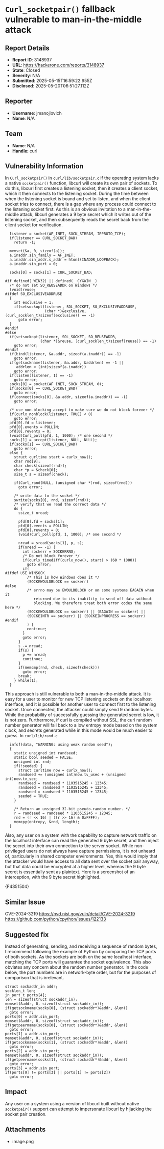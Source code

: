 # `Curl_socketpair()` fallback vulnerable to man-in-the-middle attack

## Report Details
- **Report ID**: 3148937
- **URL**: https://hackerone.com/reports/3148937
- **State**: Closed
- **Severity**: N/A
- **Submitted**: 2025-05-15T16:59:22.955Z
- **Disclosed**: 2025-05-20T06:51:27.112Z

## Reporter
- **Username**: jmanojlovich
- **Name**: N/A

## Team
- **Name**: N/A
- **Handle**: curl

## Vulnerability Information
In `Curl_socketpair()` in `curl/lib/socketpair.c` if the operating system lacks a native `socketpair()` function, libcurl will create its own pair of sockets. To do this, libcurl first creates a listening socket, then it creates a client socket, which it then connects to the listening socket. During the time between when the listening socket is bound and set to listen, and when the client socket tries to connect, there is a gap where any process could connect to the listening socket first. As this is an obvious invitation to a man-in-the-middle attack, libcurl generates a 9 byte secret which it writes out of the listening socket, and then subsequently reads the secret back from the client socket for verification. 

```
  listener = socket(AF_INET, SOCK_STREAM, IPPROTO_TCP);
  if(listener == CURL_SOCKET_BAD)
    return -1;

  memset(&a, 0, sizeof(a));
  a.inaddr.sin_family = AF_INET;
  a.inaddr.sin_addr.s_addr = htonl(INADDR_LOOPBACK);
  a.inaddr.sin_port = 0;

  socks[0] = socks[1] = CURL_SOCKET_BAD;

#if defined(_WIN32) || defined(__CYGWIN__)
  /* do not set SO_REUSEADDR on Windows */
  (void)reuse;
#ifdef SO_EXCLUSIVEADDRUSE
  {
    int exclusive = 1;
    if(setsockopt(listener, SOL_SOCKET, SO_EXCLUSIVEADDRUSE,
                  (char *)&exclusive, (curl_socklen_t)sizeof(exclusive)) == -1)
      goto error;
  }
#endif
#else
  if(setsockopt(listener, SOL_SOCKET, SO_REUSEADDR,
                (char *)&reuse, (curl_socklen_t)sizeof(reuse)) == -1)
    goto error;
#endif
  if(bind(listener, &a.addr, sizeof(a.inaddr)) == -1)
    goto error;
  if(getsockname(listener, &a.addr, &addrlen) == -1 ||
     addrlen < (int)sizeof(a.inaddr))
    goto error;
  if(listen(listener, 1) == -1)
    goto error;
  socks[0] = socket(AF_INET, SOCK_STREAM, 0);
  if(socks[0] == CURL_SOCKET_BAD)
    goto error;
  if(connect(socks[0], &a.addr, sizeof(a.inaddr)) == -1)
    goto error;

  /* use non-blocking accept to make sure we do not block forever */
  if(curlx_nonblock(listener, TRUE) < 0)
    goto error;
  pfd[0].fd = listener;
  pfd[0].events = POLLIN;
  pfd[0].revents = 0;
  (void)Curl_poll(pfd, 1, 1000); /* one second */
  socks[1] = accept(listener, NULL, NULL);
  if(socks[1] == CURL_SOCKET_BAD)
    goto error;
  else {
    struct curltime start = curlx_now();
    char rnd[9];
    char check[sizeof(rnd)];
    char *p = &check[0];
    size_t s = sizeof(check);

    if(Curl_rand(NULL, (unsigned char *)rnd, sizeof(rnd)))
      goto error;

    /* write data to the socket */
    swrite(socks[0], rnd, sizeof(rnd));
    /* verify that we read the correct data */
    do {
      ssize_t nread;

      pfd[0].fd = socks[1];
      pfd[0].events = POLLIN;
      pfd[0].revents = 0;
      (void)Curl_poll(pfd, 1, 1000); /* one second */

      nread = sread(socks[1], p, s);
      if(nread == -1) {
        int sockerr = SOCKERRNO;
        /* Do not block forever */
        if(curlx_timediff(curlx_now(), start) > (60 * 1000))
          goto error;
        if(
#ifdef USE_WINSOCK
          /* This is how Windows does it */
          (SOCKEWOULDBLOCK == sockerr)
#else
          /* errno may be EWOULDBLOCK or on some systems EAGAIN when it
             returned due to its inability to send off data without
             blocking. We therefore treat both error codes the same here */
          (SOCKEWOULDBLOCK == sockerr) || (EAGAIN == sockerr) ||
          (SOCKEINTR == sockerr) || (SOCKEINPROGRESS == sockerr)
#endif
          ) {
          continue;
        }
        goto error;
      }
      s -= nread;
      if(s) {
        p += nread;
        continue;
      }
      if(memcmp(rnd, check, sizeof(check)))
        goto error;
      break;
    } while(1);
  }
```

This approach is still vulnerable to both a man-in-the-middle attack. It is easy for a user to monitor for new TCP listening sockets on the localhost interface, and it is possible for another user to connect first to the listening socket. Once connected, the attacker could simply send 9 random bytes. While the probability of successfully guessing the generated secret is low, it is not zero. Furthermore, if curl is compiled without SSL, the curl random number generator will fall back to a low entropy mode based on the system clock, and secrets generated while in this mode would be much easier to guess. In `curl/lib/rand.c`

```
  infof(data, "WARNING: using weak random seed");
  {
    static unsigned int randseed;
    static bool seeded = FALSE;
    unsigned int rnd;
    if(!seeded) {
      struct curltime now = curlx_now();
      randseed += (unsigned int)now.tv_usec + (unsigned int)now.tv_sec;
      randseed = randseed * 1103515245 + 12345;
      randseed = randseed * 1103515245 + 12345;
      randseed = randseed * 1103515245 + 12345;
      seeded = TRUE;
    }

    /* Return an unsigned 32-bit pseudo-random number. */
    r = randseed = randseed * 1103515245 + 12345;
    rnd = (r << 16) | ((r >> 16) & 0xFFFF);
    memcpy(entropy, &rnd, length);
  }
```

Also, any user on a system with the capability to capture network traffic on the localhost interface can read the generated 9 byte secret, and then inject the secret into their own connection to the server socket. While non-privileged users do not always have capture permissions, it is not unheard of, particularly in shared computer environments. Yes, this would imply that the attacker would have access to all data sent over the socket pair anyway, but that data could be encrypted at a higher level, whereas the 9 byte secret is essentially sent as plaintext. Here is a screenshot of an interception, with the 9 byte secret highlighted. 

{F4351504}

## Similar Issue

CVE-2024-3219
https://nvd.nist.gov/vuln/detail/CVE-2024-3219
https://github.com/python/cpython/issues/122133

## Suggested fix

Instead of generating, sending, and receiving a sequence of random bytes, I recommend following the example of Python by comparing the TCP ports of both sockets. As the sockets are both on the same localhost interface, matching the TCP ports will guarantee the socket equivalence. This also obviates any concern about the random number generator. In the code below, the port numbers are in network-byte order, but for the purposes of comparison that is irrelevant. 

```
struct sockaddr_in addr;
socklen_t len;
in_port_t ports[4];
len = sizeof(struct sockaddr_in);
memset(&addr, 0, sizeof(struct sockaddr_in));
if(getsockname(socks[0], (struct sockaddr*)&addr, &len))
  goto error;
ports[0] = addr.sin_port;
memset(&addr, 0, sizeof(struct sockaddr_in));
if(getpeername(socks[0], (struct sockaddr*)&addr, &len))
  goto error;
ports[1] = addr.sin_port;
memset(&addr, 0, sizeof(struct sockaddr_in));
if(getsockname(socks[1], (struct sockaddr*)&addr, &len))
  goto error;
ports[2] = addr.sin_port;
memset(&addr, 0, sizeof(struct sockaddr_in));
if(getpeername(socks[1], (struct sockaddr*)&addr, &len))
  goto error;
ports[3] = addr.sin_port;
if(ports[0] != ports[3] || ports[1] != ports[2])
  goto error;
```

## Impact

Any user on a system using a version of libcurl built without native `socketpair()` support can attempt to impersonate libcurl by hijacking the socket pair creation.

## Attachments
- image.png
